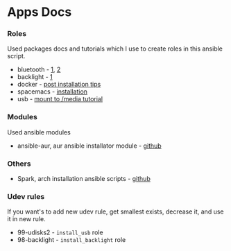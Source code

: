 Apps Docs
=========

### Roles
Used packages docs and tutorials which I use to create roles in this ansible script.

* bluetooth -
[1](https://wiki.archlinux.org/index.php/bluetooth#Installation),
[2](https://wiki.archlinux.org/index.php/Bluetooth_headset#Headset_via_Bluez5/PulseAudio)
* backlight - [1](https://gitlab.com/wavexx/acpilight)
* docker - [post installation tips](https://docs.docker.com/install/linux/linux-postinstall/)
* spacemacs - [installation](https://wiki.archlinux.org/index.php/Spacemacs#Installation)
* usb - [mount to /media tutorial](https://wiki.archlinux.org/index.php/udisks#Tips_and_tricks)


### Modules
Used ansible modules
* ansible-aur, aur ansible installator module - [github](https://github.com/kewlfft/ansible-aur.git)


### Others
* Spark, arch installation ansible scripts - [github](https://github.com/pigmonkey/spark)


### Udev rules
If you want's to add new udev rule, get smallest exists, decrease it, and use it in new rule.

* 99-udisks2 - `install_usb` role
* 98-backlight - `install_backlight` role
